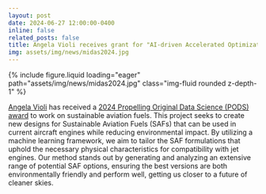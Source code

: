 ```yaml
---
layout: post
date: 2024-06-27 12:00:00-0400
inline: false
related_posts: false
title: Angela Violi receives grant for "AI-driven Accelerated Optimization for the Design of Sustainable Aviation Fuels"
img: assets/img/news/midas2024.jpg
---
```


<div class="row mt-4 justify-content-center">
    <div class="col-sm-12 col-md-6">
        {% include figure.liquid loading="eager" path="assets/img/news/midas2024.jpg" class="img-fluid rounded z-depth-1" %}
    </div>
</div>

[Angela Violi](/people/avioli) has received a [2024 Propelling Original Data Science (PODS) award](https://midas.umich.edu/news/michigan-institute-for-data-ai-society-announces-grant-awardees/) to work on sustainable aviation fuels.
This project seeks to create new designs for Sustainable Aviation Fuels (SAFs) that can be used in current aircraft engines while reducing environmental impact.
By utilizing a machine learning framework, we aim to tailor the SAF formulations that uphold the necessary physical characteristics for compatibility with jet engines.
Our method stands out by generating and analyzing an extensive range of potential SAF options, ensuring the best versions are both environmentally friendly and perform well, getting us closer to a future of cleaner skies.

